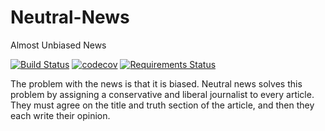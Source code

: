 # Neutral-News
Almost Unbiased News

[![Build Status](https://travis-ci.org/iamhunter/Neutral-News.svg?branch=master)](https://travis-ci.org/iamhunter/Neutral-News)
[![codecov](https://codecov.io/gh/iamhunter/Neutral-News/branch/master/graph/badge.svg)](https://codecov.io/gh/iamhunter/Neutral-News)
[![Requirements Status](https://requires.io/github/iamhunter/Neutral-News/requirements.svg?branch=master)](https://requires.io/github/iamhunter/Neutral-News/requirements/?branch=master)

The problem with the news is that it is biased.  Neutral news solves this problem by assigning a conservative and liberal journalist to every article.  They must agree on the title and truth section of the article, and then they each write their opinion.
